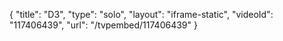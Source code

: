 {
    "title": "D3",
    "type": "solo",
    "layout": "iframe-static",
    "videoId": "117406439",
    "url": "\/tvpembed\/117406439"
}